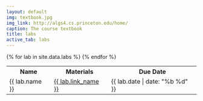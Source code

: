 ```yaml
---
layout: default
img: textbook.jpg
img_link: http://algs4.cs.princeton.edu/home/
caption: The course textbook
title: labs
active_tab: labs
---
```


<table class="table table-striped"> 
  <tbody>
    <tr>
      <th>Name</th>
      <th>Materials</th>
      <th>Due Date</th>
    </tr>
    {% for lab in site.data.labs %}
      <tr style="text-align: left">
        <!-- Homework Name -->
        <td><span>{{ lab.name }}</span></td>
        <!-- Materials -->
        <td>
          <span><a href="{{ lab.link }}">{{ lab.link_name }}</a></span>
        </td>
        <!-- Due Date -->
        <td>{{ lab.date | date: "%b %d" }}</td>
      </tr>
    {% endfor %}
  </tbody>
</table>